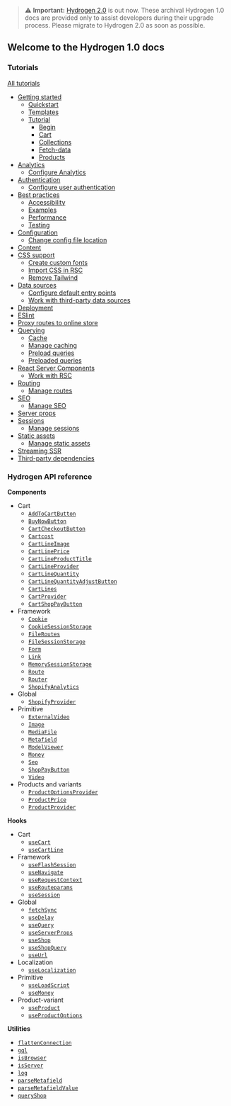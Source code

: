 > ⚠️ **Important:** [Hydrogen 2.0](https://hydrogen.shopify.dev) is out now. These archival Hydrogen 1.0 docs are provided only to assist developers during their upgrade process. Please migrate to Hydrogen 2.0 as soon as possible.

## Welcome to the Hydrogen 1.0 docs

### Tutorials

[All tutorials](/docs/tutorials/index.md)
- [Getting started](/docs/tutorials/getting-started/index.md)
  - [Quickstart](/docs/tutorials/getting-started/quickstart.md)
  - [Templates](/docs/tutorials/getting-started/templates.md)
  - [Tutorial](/docs/tutorials/getting-started/tutorial/index.md)
     - [Begin](/docs/tutorials/getting-started/tutorial/begin.md)
     - [Cart](/docs/tutorials/getting-started/tutorial/cart.md)
     - [Collections](/docs/tutorials/getting-started/tutorial/collections.md)
     - [Fetch-data](/docs/tutorials/getting-started/tutorial/fetch-data.md)
     - [Products](/docs/tutorials/getting-started/tutorial/products.md)
- [Analytics](/docs/tutorials/analytics/index.md)
  - [Configure Analytics](/docs/tutorials/analytics/configure-analytics.md)
- [Authentication](/docs/tutorials/authentication/index.md)
  - [Configure user authentication](/docs/tutorials/authentication/configure-user-authentication.md)
- [Best practices](/docs/tutorials/best-practices/index.md)
  - [Accessibility](/docs/tutorials/best-practices/accessibility.md)
  - [Examples](/docs/tutorials/best-practices/examples.md)
  - [Performance](/docs/tutorials/best-practices/performance.md)
  - [Testing](/docs/tutorials/best-practices/testing.md)
- [Configuration](/docs/tutorials/configuration/index.md)
  - [Change config file location](/docs/tutorials/configuration/change-config-file-location.md)
- [Content](/docs/tutorials/content.md)
- [CSS support](/docs/tutorials/css-support/index.md)
  - [Create custom fonts](/docs/tutorials/css-support/create-custom-fonts.md)
  - [Import CSS in RSC](/docs/tutorials/css-support/import-css-in-rsc.md)
  - [Remove Tailwind](/docs/tutorials/css-support/remove-tailwind.md)
- [Data sources](/docs/tutorials/data-sources/index.md)
  - [Configure default entry points](/docs/tutorials/data-sources/configure-default-entry-points.md)
  - [Work with third-party data sources](/docs/tutorials/data-sources/work-with-3p-data-sources.md)
- [Deployment](/docs/tutorials/deployment.md)
- [ESlint](/docs/tutorials/eslint.md)
- [Proxy routes to online store](/docs/tutorials/proxy-routes-to-online-store.md)
- [Querying](/docs/tutorials/querying/index.md)
  - [Cache](/docs/tutorials/querying/cache.md)
  - [Manage caching](/docs/tutorials/querying/manage-caching.md)
  - [Preload queries](/docs/tutorials/querying/preload-queries.md)
  - [Preloaded queries](/docs/tutorials/querying/preloaded-queries.md)
- [React Server Components](/docs/tutorials/react-server-components/index.md)
  - [Work with RSC](/docs/tutorials/react-server-components/work-with-rsc.md)
- [Routing](/docs/tutorials/routing/index.md)
  - [Manage routes](/docs/tutorials/routing/manage-routes.md)
- [SEO](/docs/tutorials/seo/index.md)
  - [Manage SEO](/docs/tutorials/seo/manage-seo.md)
- [Server props](/docs/tutorials/server-props.md)
- [Sessions](/docs/tutorials/sessions/index.md)
  - [Manage sessions](/docs/tutorials/sessions/manage-sessions.md)
- [Static assets](/docs/tutorials/static-assets/index.md)
  - [Manage static assets](/docs/tutorials/static-assets/manage-static-assets.md)
- [Streaming SSR](/docs/tutorials/streaming-ssr.md)
- [Third-party dependencies](/docs/tutorials/third-party-dependencies.md)

### Hydrogen API reference

**Components**
- Cart
  - [`AddToCartButton`](/docs/components/cart/addtocartbutton.md)
  - [`BuyNowButton`](/docs/components/cart/buynowbutton.md)
  - [`CartCheckoutButton`](/docs/components/cart/cartcheckoutbutton.md)
  - [`Cartcost`](/docs/components/cart/cartcost.md)
  - [`CartLineImage`](/docs/components/cart/cartlineimage.md)
  - [`CartLinePrice`](/docs/components/cart/cartlineprice.md)
  - [`CartLineProductTitle`](/docs/components/cart/cartlineproducttitle.md)
  - [`CartLineProvider`](/docs/components/cart/cartlineprovider.md)
  - [`CartLineQuantity`](/docs/components/cart/cartlinequantity.md)
  - [`CartLineQuantityAdjustButton`](/docs/components/cart/cartlinequantityadjustbutton.md)
  - [`CartLines`](/docs/components/cart/cartlines.md)
  - [`CartProvider`](/docs/components/cart/cartprovider.md)
  - [`CartShopPayButton`](/docs/components/cart/cartshoppaybutton.md)
- Framework
  - [`Cookie`](/docs/components/framework/cookie.md)
  - [`CookieSessionStorage`](/docs/components/framework/cookiesessionstorage.md)
  - [`FileRoutes`](/docs/components/framework/fileroutes.md)
  - [`FileSessionStorage`](/docs/components/framework/filesessionstorage.md)
  - [`Form`](/docs/components/framework/form.md)
  - [`Link`](/docs/components/framework/link.md)
  - [`MemorySessionStorage`](/docs/components/framework/memorysessionstorage.md)
  - [`Route`](/docs/components/framework/route.md)
  - [`Router`](/docs/components/framework/router.md)
  - [`ShopifyAnalytics`](/docs/components/framework/shopifyanalytics.md)
- Global
  - [`ShopifyProvider`](/docs/components/global/shopifyprovider.md)
- Primitive
  - [`ExternalVideo`](/docs/components/primitive/externalvideo.md)
  - [`Image`](/docs/components/primitive/image.md)
  - [`MediaFile`](/docs/components/primitive/mediafile.md)
  - [`Metafield`](/docs/components/primitive/metafield.md)
  - [`ModelViewer`](/docs/components/primitive/modelviewer.md)
  - [`Money`](/docs/components/primitive/money.md)
  - [`Seo`](/docs/components/primitive/seo.md)
  - [`ShopPayButton`](/docs/components/primitive/shoppaybutton.md)
  - [`Video`](/docs/components/primitive/video.md)
- Products and variants
  - [`ProductOptionsProvider`](/docs/components/product-variant/productoptionsprovider.md)
  - [`ProductPrice`](/docs/components/product-variant/productprice.md)
  - [`ProductProvider`](/docs/components/product-variant/productprovider.md)

**Hooks**
- Cart
  - [`useCart`](/docs/hooks/cart/usecart.md)
  - [`useCartLine`](/docs/hooks/cart/usecartline.md)
- Framework
  - [`useFlashSession`](/docs/hooks/framework/useflashsession.md)
  - [`useNavigate`](/docs/hooks/framework/usenavigate.md)
  - [`useRequestContext`](/docs/hooks/framework/userequestcontext.md)
  - [`useRouteparams`](/docs/hooks/framework/userouteparams.md)
  - [`useSession`](/docs/hooks/framework/usesession.md)
- Global
  - [`fetchSync`](/docs/hooks/global/fetchsync.md)
  - [`useDelay`](/docs/hooks/global/usedelay.md)
  - [`useQuery`](/docs/hooks/global/usequery.md)
  - [`useServerProps`](/docs/hooks/global/useserverprops.md)
  - [`useShop`](/docs/hooks/global/useshop.md)
  - [`useShopQuery`](/docs/hooks/global/useshopquery.md)
  - [`useUrl`](/docs/hooks/global/useurl.md)
- Localization
  - [`useLocalization`](/docs/hooks/localization/uselocalization.md)
- Primitive
  - [`useLoadScript`](/docs/hooks/primitive/useloadscript.md)
  - [`useMoney`](/docs/hooks/primitive/usemoney.md)
- Product-variant
  - [`useProduct`](/docs/hooks/product-variant/useproduct.md)
  - [`useProductOptions`](/docs/hooks/product-variant/useproductoptions.md)

**Utilities**
- [`flattenConnection`](/docs/utilities/flattenconnection.md)
- [`gql`](/docs/utilities/gql.md)
- [`isBrowser`](/docs/utilities/isbrowser.md)
- [`isServer`](/docs/utilities/isserver.md)
- [`log`](/docs/utilities/log.md)
- [`parseMetafield`](/docs/utilities/parsemetafield.md)
- [`parseMetafieldValue`](/docs/utilities/parsemetafieldvalue.md)
- [`queryShop`](/docs/utilities/queryshop.md)
